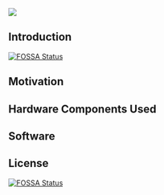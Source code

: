![](./logo/nitlite_logo.png)


## Introduction
[![FOSSA Status](https://app.fossa.io/api/projects/git%2Bhttps%3A%2F%2Fgithub.com%2Fsyam00%2Fnitlite.svg?type=shield)](https://app.fossa.io/projects/git%2Bhttps%3A%2F%2Fgithub.com%2Fsyam00%2Fnitlite?ref=badge_shield)


## Motivation

## Hardware Components Used

## Software 

## License
[![FOSSA Status](https://app.fossa.io/api/projects/git%2Bhttps%3A%2F%2Fgithub.com%2Fsyam00%2Fnitlite.svg?type=large)](https://app.fossa.io/projects/git%2Bhttps%3A%2F%2Fgithub.com%2Fsyam00%2Fnitlite?ref=badge_large)
